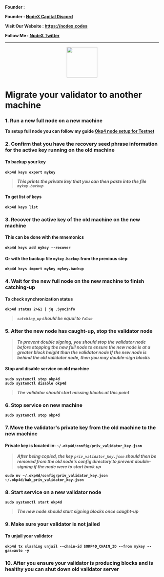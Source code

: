 <strong><p style="font-size:14px" align="left">Founder :
<strong><p style="font-size:14px" align="left">Founder :
<a href="https://discord.gg/JqQNcwff2e" target="_blank">NodeX Capital Discord</a></p></strong>
<strong><p style="font-size:14px" align="left">Visit Our Website : 
<a href="https://nodex.codes/" target="_blank">https://nodex.codes</a></p></strong>
<strong><p style="font-size:14px" align="left">Follow Me :
<a href="https://twitter.com/nodexploit/" target="_blank">NodeX Twitter</a></p></strong>
<hr>

<p align="center">
  <img height="100" height="auto" src="https://user-images.githubusercontent.com/44331529/197152847-749c938c-c385-4698-bfa5-3f159297f391.png">
</p>

# Migrate your validator to another machine

### 1. Run a new full node on a new machine
To setup full node you can follow my guide [Okp4 node setup for Testnet](https://github.com/nodesxploit/testnet/blob/main/okp4/README.md)

### 2. Confirm that you have the recovery seed phrase information for the active key running on the old machine

#### To backup your key
```
okp4d keys export mykey
```
> _This prints the private key that you can then paste into the file `mykey.backup`_

#### To get list of keys
```
okp4d keys list
```

### 3. Recover the active key of the old machine on the new machine

#### This can be done with the mnemonics
```
okp4d keys add mykey --recover
```

#### Or with the backup file `mykey.backup` from the previous step
```
okp4d keys import mykey mykey.backup
```

### 4. Wait for the new full node on the new machine to finish catching-up

#### To check synchronization status
```
okp4d status 2>&1 | jq .SyncInfo
```
> _`catching_up` should be equal to `false`_

### 5. After the new node has caught-up, stop the validator node

> _To prevent double signing, you should stop the validator node before stopping the new full node to ensure the new node is at a greater block height than the validator node_
> _If the new node is behind the old validator node, then you may double-sign blocks_

#### Stop and disable service on old machine
```
sudo systemctl stop okp4d
sudo systemctl disable okp4d
```
> _The validator should start missing blocks at this point_

### 6. Stop service on new machine
```
sudo systemctl stop okp4d
```

### 7. Move the validator's private key from the old machine to the new machine
#### Private key is located in: `~/.okp4d/config/priv_validator_key.json`

> _After being copied, the key `priv_validator_key.json` should then be removed from the old node's config directory to prevent double-signing if the node were to start back up_
```
sudo mv ~/.okp4d/config/priv_validator_key.json ~/.okp4d/bak_priv_validator_key.json
```

### 8. Start service on a new validator node
```
sudo systemctl start okp4d
```
> _The new node should start signing blocks once caught-up_

### 9. Make sure your validator is not jailed
#### To unjail your validator
```
okp4d tx slashing unjail --chain-id $OKP4D_CHAIN_ID --from mykey --gas=auto -y
```

### 10. After you ensure your validator is producing blocks and is healthy you can shut down old validator server
